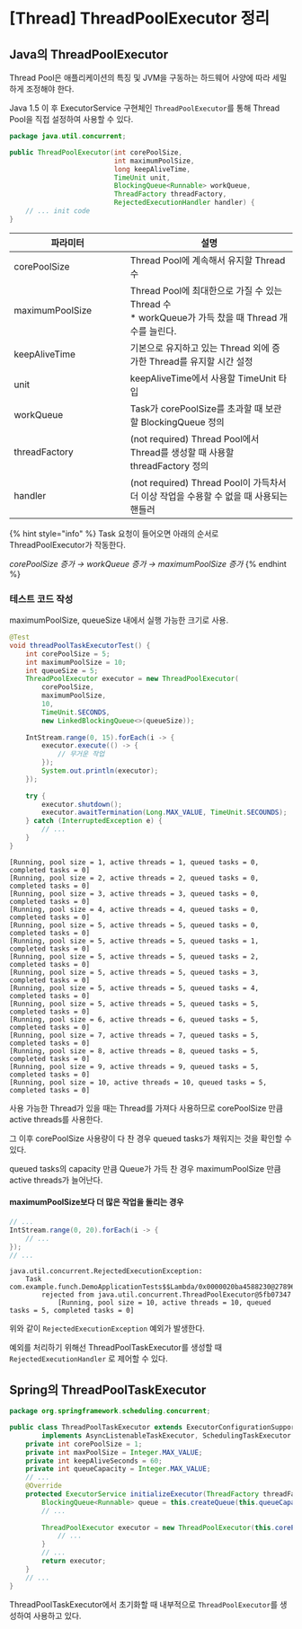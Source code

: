 # \[Thread] ThreadPoolExecutor 정리

## Java의 ThreadPoolExecutor

Thread Pool은 애플리케이션의 특징 및 JVM을 구동하는 하드웨어 사양에 따라 세밀하게 조정해야 한다.

Java 1.5 이 후 ExecutorService 구현체인 `ThreadPoolExecutor`를 통해 Thread Pool을 직접 설정하여 사용할 수 있다.



```java
package java.util.concurrent;

public ThreadPoolExecutor(int corePoolSize,
                          int maximumPoolSize,       
                          long keepAliveTime,
                          TimeUnit unit,
                          BlockingQueue<Runnable> workQueue,
                          ThreadFactory threadFactory,
                          RejectedExecutionHandler handler) {
    // ... init code
}
```

<table><thead><tr><th width="191">파라미터</th><th>설명</th></tr></thead><tbody><tr><td>corePoolSize</td><td>Thread Pool에 계속해서 유지할 Thread 수</td></tr><tr><td>maximumPoolSize</td><td>Thread Pool에 최대한으로 가질 수 있는 Thread 수<br>* workQueue가 가득 찼을 때 Thread 개수를 늘린다.</td></tr><tr><td>keepAliveTime</td><td>기본으로 유지하고 있는 Thread 외에 증가한 Thread를 유지할 시간 설정</td></tr><tr><td>unit</td><td>keepAliveTime에서 사용할 TimeUnit 타입</td></tr><tr><td>workQueue</td><td>Task가 corePoolSize를 초과할 때 보관할 BlockingQueue 정의</td></tr><tr><td>threadFactory</td><td>(not required) Thread Pool에서 Thread를 생성할 때 사용할 threadFactory 정의</td></tr><tr><td>handler</td><td>(not required) Thread Pool이 가득차서 더 이상 작업을 수용할 수 없을 때 사용되는 핸들러</td></tr></tbody></table>

{% hint style="info" %}
Task 요청이 들어오면 아래의 순서로 ThreadPoolExecutor가 작동한다.

_corePoolSize 증가 → workQueue 증가 → maximumPoolSize 증가_
{% endhint %}



### 테스트 코드 작성 <a href="#example" id="example"></a>

maximumPoolSize, queueSize 내에서 실행 가능한 크기로 사용.

```java
@Test
void threadPoolTaskExecutorTest() {
    int corePoolSize = 5;
    int maximumPoolSize = 10;
    int queueSize = 5;
    ThreadPoolExecutor executor = new ThreadPoolExecutor(
        corePoolSize, 
        maximumPoolSize,
        10,
        TimeUnit.SECONDS,
        new LinkedBlockingQueue<>(queueSize));
    
    IntStream.range(0, 15).forEach(i -> {
        executor.execute(() -> {
            // 무거운 작업
        });
        System.out.println(executor);
    });
    
    try {
        executor.shutdown();
        executor.awaitTermination(Long.MAX_VALUE, TimeUnit.SECOUNDS);
    } catch (InterruptedException e) {
        // ...
    }
}
```

```
[Running, pool size = 1, active threads = 1, queued tasks = 0, completed tasks = 0]
[Running, pool size = 2, active threads = 2, queued tasks = 0, completed tasks = 0]
[Running, pool size = 3, active threads = 3, queued tasks = 0, completed tasks = 0]
[Running, pool size = 4, active threads = 4, queued tasks = 0, completed tasks = 0]
[Running, pool size = 5, active threads = 5, queued tasks = 0, completed tasks = 0]
[Running, pool size = 5, active threads = 5, queued tasks = 1, completed tasks = 0]
[Running, pool size = 5, active threads = 5, queued tasks = 2, completed tasks = 0]
[Running, pool size = 5, active threads = 5, queued tasks = 3, completed tasks = 0]
[Running, pool size = 5, active threads = 5, queued tasks = 4, completed tasks = 0]
[Running, pool size = 5, active threads = 5, queued tasks = 5, completed tasks = 0]
[Running, pool size = 6, active threads = 6, queued tasks = 5, completed tasks = 0]
[Running, pool size = 7, active threads = 7, queued tasks = 5, completed tasks = 0]
[Running, pool size = 8, active threads = 8, queued tasks = 5, completed tasks = 0]
[Running, pool size = 9, active threads = 9, queued tasks = 5, completed tasks = 0]
[Running, pool size = 10, active threads = 10, queued tasks = 5, completed tasks = 0]
```

사용 가능한 Thread가 있을 때는 Thread를 가져다 사용하므로 corePoolSize 만큼 active threads를 사용한다.

그 이후 corePoolSize 사용량이 다 찬 경우 queued tasks가 채워지는 것을 확인할 수 있다.

queued tasks의 capacity 만큼 Queue가 가득 찬 경우 maximumPoolSize 만큼 active threads가 늘어난다.



#### maximumPoolSize보다 더 많은 작업을 돌리는 경우 <a href="#example-01" id="example-01"></a>

```java
// ...
IntStream.range(0, 20).forEach(i -> {
    // ...
});
// ...
```

```
java.util.concurrent.RejectedExecutionException: 
    Task com.example.funch.DemoApplicationTests$$Lambda/0x0000020ba4588230@27896d3b 
        rejected from java.util.concurrent.ThreadPoolExecutor@5fb07347
            [Running, pool size = 10, active threads = 10, queued tasks = 5, completed tasks = 0]
```

위와 같이 `RejectedExecutionException` 예외가 발생한다.

예외를 처리하기 위해선 ThreadPoolTaskExecutor를 생성할 때 `RejectedExecutionHandler` 로 제어할 수 있다.

## Spring의 ThreadPoolTaskExecutor <a href="#threadpoolexecutor" id="threadpoolexecutor"></a>

```java
package org.springframework.scheduling.concurrent;

public class ThreadPoolTaskExecutor extends ExecutorConfigurationSupport 
        implements AsyncListenableTaskExecutor, SchedulingTaskExecutor {
    private int corePoolSize = 1;
    private int maxPoolSize = Integer.MAX_VALUE;
    private int keepAliveSeconds = 60;
    private int queueCapacity = Integer.MAX_VALUE;
    // ...
    @Override
    protected ExecutorService initializeExecutor(ThreadFactory threadFactory, RejectedExecutionHandler rejectedExecutionHandler) {
        BlockingQueue<Runnable> queue = this.createQueue(this.queueCapacity);
        // ...
        
        ThreadPoolExecutor executor = new ThreadPoolExecutor(this.corePoolSize, this.maxPoolSize, (long)this.keepAliveSeconds, TimeUnit.SECONDS, queue, threadFactory, rejectedExecutionHandler) {
            // ...
        }
        // ...
        return executor;
    }
    // ...
}
```

ThreadPoolTaskExecutor에서 초기화할 때 내부적으로 `ThreadPoolExecutor`를 생성하여 사용하고 있다.
